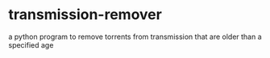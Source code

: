 transmission-remover
====================

a python program to remove torrents from transmission that are older than a specified age
